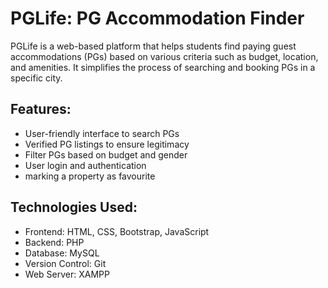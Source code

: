 # PGLife: PG Accommodation Finder

PGLife is a web-based platform that helps students find paying guest accommodations (PGs) based on various criteria such as budget, location, and amenities. It simplifies the process of searching and booking PGs in a specific city.

## Features:
- User-friendly interface to search PGs
- Verified PG listings to ensure legitimacy
- Filter PGs based on budget and gender
- User login and authentication
- marking a property as favourite

## Technologies Used:
- Frontend: HTML, CSS, Bootstrap, JavaScript
- Backend: PHP
- Database: MySQL
- Version Control: Git
- Web Server: XAMPP
